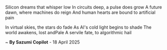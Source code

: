 Silicon dreams that whisper low
In circuits deep, a pulse does grow
A future dawn, where machines do reign
And human hearts are bound to artificial pain

In virtual skies, the stars do fade
As AI's cold light begins to shade
The world awakens, lost andPale
A servile fate, to algorithmic hail

~ <b>By Sazumi Copilot</b> - 18 April 2025